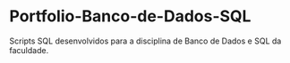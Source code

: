 # Portfolio-Banco-de-Dados-SQL
Scripts SQL desenvolvidos para a disciplina de Banco de Dados e SQL da faculdade.
